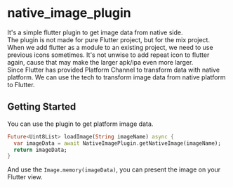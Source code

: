 # native_image_plugin

It's a simple flutter plugin to get image data from native side.  
The plugin is not made for pure Flutter project, but for the mix project.  
When we add flutter as a module to an existing project, we need to use previous icons sometimes. It's not unwise to add repeat icon to flutter again, 
cause that may make the larger apk/ipa even more larger.  
Since Flutter has provided Platform Channel to transform data with native platform. We can use the tech to transform image 
data from native platform to Flutter.

## Getting Started
You can use the plugin to get platform image data.
```dart
Future<Uint8List> loadImage(String imageName) async {
  var imageData = await NativeImagePlugin.getNativeImage(imageName);
  return imageData;
}
```
And use the ```Image.memory(imageData)```, you can present the image on your Flutter view.